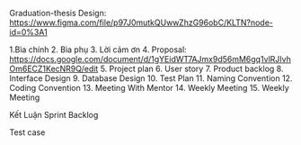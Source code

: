 Graduation-thesis
Design: https://www.figma.com/file/p97J0mutkQUwwZhzG96obC/KLTN?node-id=0%3A1

1.Bìa chính
2. Bìa phụ
3. Lời cảm ơn
4. Proposal: https://docs.google.com/document/d/1gYEidWT7AJmx9d56mM6gq1vlRJIvhOm6ECZ1KecNR9Q/edit
5. Project plan
6. User story
7. Product backlog
8. Interface Design
9. Database Design
10. Test Plan
11. Naming Convention
12. Coding Convention
13. Meeting With Mentor
14. Weekly Meeting
15. Weekly Meeting

Kết Luận
Sprint Backlog


Test case
